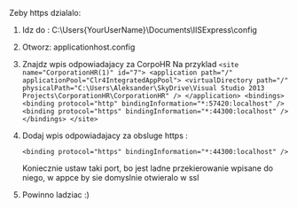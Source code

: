 Zeby https dzialalo:

1. Idz do : C:\Users\{YourUserName}\Documents\IISExpress\config
2. Otworz: applicationhost.config
3. Znajdz wpis odpowiadajacy za CorpoHR
			Na przyklad
			```
            <site name="CorporationHR(1)" id="7">
                <application path="/" applicationPool="Clr4IntegratedAppPool">
                    <virtualDirectory path="/" physicalPath="C:\Users\Aleksander\SkyDrive\Visual Studio 2013 Projects\CorporationHR\CorporationHR" />
                </application>
                <bindings>
                    <binding protocol="http" bindingInformation="*:57420:localhost" />
                    <binding protocol="https" bindingInformation="*:44300:localhost" />
                </bindings>
            </site>
			```
4. Dodaj wpis odpowiadajacy za obsluge https : 
	```
	<binding protocol="https" bindingInformation="*:44300:localhost" />
	```
	Koniecznie ustaw taki port, bo jest ladne przekierowanie wpisane do niego, w appce by sie domyslnie otwieralo w ssl
	
5. Powinno ladziac :)